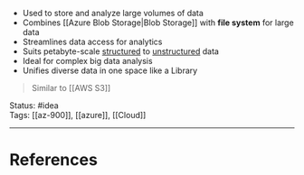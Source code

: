 - Used to store and analyze large volumes of data
- Combines [[Azure Blob Storage|Blob Storage]] with **file system** for large data
- ﻿﻿Streamlines data access for analytics
- ﻿﻿Suits petabyte-scale <u>structured</u> to <u>unstructured</u> data
- ﻿﻿Ideal for complex big data analysis
- ﻿﻿Unifies diverse data in one space like a Library

> Similar to [[AWS S3]]

Status: #idea  
Tags: [[az-900]], [[azure]], [[Cloud]]  

---
# References